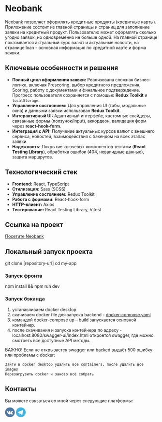 
# Neobank

Neobank позволяет оформлять кредитные продукты (кредитные карты). Приложение состоит из главной страницы и страниц для заполнение заявки на кредитный продукт. Пользователю может оформлять сколько угодно заявок, но одновременно не больше одной. На главной странице показывается актуальный курс валют и актуальные новости, на странице loan - основная информация по кредитной карте и форма заявки.

## Ключевые особенности и решения

*   **Полный цикл оформления заявки:** Реализована сложная бизнес-логика, включая Prescoring, выбор кредитного предложения, Scoring, работу с документами и финальное подтверждение. Прогресс пользователя сохраняется с помощью **Redux Toolkit** и `localStorage`.
*   **Управление состоянием:** Для управления UI (табы, модальные окна) и данными заявки использован **Redux Toolkit**.
*   **Интерактивный UI:** Адаптивный интерфейс, кастомные слайдеры, связанные формы (ползунок/input), аккордеон, валидация форм через **react-hook-form**.
*   **Интеграция с API:** Получение актуальных курсов валют с внешнего сервиса, новостей, взаимодействия с бэкендом на всех этапах заявки.
*   **Надежность:** Покрытие ключевых компонентов тестами (**React Testing Library**), обработка ошибок (404, невалидные данные), защита маршрутов.

## Технологический стек

*   **Frontend:** React, TypeScript
*   **Стилизация:** Sass (SCSS)
*   **Управление состоянием:** Redux Toolkit
*   **Работа с формами:** React-hook-form
*   **HTTP-клиент:** Axios
*   **Тестирование:** React Testing Library, Vitest

## Ссылка на проект

[Посетите Neobank](https://ageev-alexey.ru/Aliance/)

## Локальный запуск проекта

git clone [repository-url]
cd my-app

### Запуск фронта
npm install && npm run dev

### Запуск бэканда
1. устанавливаем docker desktop
2. скачиваем docker file для запуска backend - [docker-compose.yaml](my-app/docker-compose.yaml)
3. командой docker-compose up – build запускается основной контейнер.
4. после скачивания и запуска контейнера по адресу - localhost:8080/swagger-ui/index.html откроется swagger, где можно смотреть все доступные API методы.

ВАЖНО! Если не открывается swagger или backed выдаёт 500 ошибку или проблемы с docker:

    Зайти в docker desktop удалить все containers, после удалить все images
    Перезагрузить docker и заново всё собрать

## Контакты

Вы можете связаться со мной через следующие платформы:

<a href="https://vk.com/id321802975"><img src="https://github.com/Alexey917/Alexey917/blob/main/assets/vk.png" width="32" height="32" /></a>
<a href="https://t.me/Alexey917"><img src="https://github.com/Alexey917/Alexey917/blob/main/assets/tg.png" width="32" height="32" /></a>
